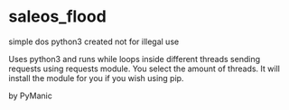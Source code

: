 # saleos_flood
simple dos python3 
created not for illegal use

Uses python3 and runs while loops inside different threads sending requests using requests module. 
You select the amount of threads. 
It will install the module for you if you wish using pip.

by PyManic

